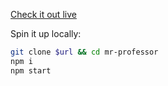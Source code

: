 [Check it out live](https://mr-professor.vercel.app)

Spin it up locally:

```sh
git clone $url && cd mr-professor
npm i
npm start
```
